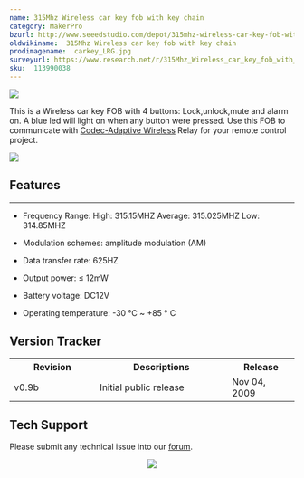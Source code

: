 ```yaml
---
name: 315Mhz Wireless car key fob with key chain
category: MakerPro
bzurl: http://www.seeedstudio.com/depot/315mhz-wireless-car-key-fob-with-key-chain-battery-included-p-557.html?cPath=139_140
oldwikiname:  315Mhz Wireless car key fob with key chain
prodimagename:  carkey_LRG.jpg
surveyurl: https://www.research.net/r/315Mhz_Wireless_car_key_fob_with_key_chain
sku:  113990038
---
```

![](https://files.seeedstudio.com/wiki/315Mhz_Wireless_car_key_fob_with_key_chain/img/carkey_LRG.jpg)

This is a Wireless car key FOB with 4 buttons: Lock,unlock,mute and alarm on.  A blue led will light on when any button were pressed. Use this FOB to communicate with [Codec-Adaptive Wireless](http://www.seeedstudio.com/depot/codecadaptive-wireless-relay-p-550.html) Relay for your remote control project.

[![](https://files.seeedstudio.com/wiki/Seeed-WiKi/docs/images/300px-Get_One_Now_Banner-ragular.png)](http://www.seeedstudio.com/depot/315mhz-wireless-car-key-fob-with-key-chain-battery-included-p-557.html?cPath=139_140)

##   Features
---
*   Frequency Range: High: 315.15MHZ  Average: 315.025MHZ  Low: 314.85MHZ

*   Modulation schemes: amplitude modulation (AM)

*   Data transfer rate: 625HZ

*   Output power: ≤ 12mW

*   Battery voltage: DC12V

*   Operating temperature: -30 ℃ ~ +85 ° C

##   Version Tracker

<table>
<tr>
<th> Revision
</th>
<th> Descriptions
</th>
<th> Release
</th></tr>
<tr>
<td width="300px"> v0.9b
</td>
<td width="500px"> Initial public release
</td>
<td width="200px"> Nov 04, 2009
</td></tr></table>

## Tech Support
Please submit any technical issue into our [forum](http://forum.seeedstudio.com/). <br /><p style="text-align:center"><a href="https://www.seeedstudio.com/act-4.html?utm_source=wiki&utm_medium=wikibanner&utm_campaign=newproducts" target="_blank"><img src="https://files.seeedstudio.com/wiki/Wiki_Banner/new_product.jpg" /></a></p>